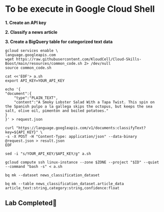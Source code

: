 # **To be execute in Google Cloud Shell**

**1. Create an API key**

**2. Classify a news article**

**3. Create a BigQuery table for categorized text data**

    gcloud services enable \
    language.googleapis.com
    wget https://raw.githubusercontent.com/KloudCell/Cloud-Skills-Boost/main/resources/common_code.sh 2> /dev/null
    source common_code.sh

    cat <<'EOF'> a.sh
    export API_KEY=YOUR_API_KEY

    echo '{
    "document":{
        "type":"PLAIN_TEXT",
        "content":"A Smoky Lobster Salad With a Tapa Twist. This spin on the Spanish pulpo a la gallega skips the octopus, but keeps the sea salt, olive oil, pimentón and boiled potatoes."
    }
    }' > request.json

    curl "https://language.googleapis.com/v1/documents:classifyText?key=${API_KEY}" \
    -s -X POST -H "Content-Type: application/json" --data-binary @request.json > result.json
    EOF

    sed -i "s/YOUR_API_KEY/$API_KEY/g" a.sh

    gcloud compute ssh linux-instance --zone $ZONE --project "$ID" --quiet --command "bash -s" < a.sh 

    bq mk --dataset news_classification_dataset

    bq mk --table news_classification_dataset.article_data article_text:string,category:string,confidence:float

## Lab Completed🎉